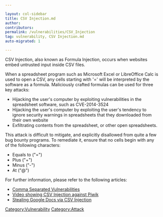 ```yaml
---

layout: col-sidebar
title: CSV Injection.md
author: 
contributors: 
permalink: /vulnerabilities/CSV_Injection
tag: vulnerability, CSV Injection.md
auto-migrated: 1

---
```


CSV Injection, also known as Formula Injection, occurs when websites
embed untrusted input inside CSV files.

When a spreadsheet program such as Microsoft Excel or LibreOffice Calc
is used to open a CSV, any cells starting with '=' will be interpreted
by the software as a formula. Maliciously crafted formulas can be used
for three key attacks:

  - Hijacking the user's computer by exploiting vulnerabilities in the
    spreadsheet software, such as CVE-2014-3524
  - Hijacking the user's computer by exploiting the user's tendency to
    ignore security warnings in spreadsheets that they downloaded from
    their own website
  - Exfiltrating contents from the spreadsheet, or other open
    spreadsheets.

This attack is difficult to mitigate, and explicitly disallowed from
quite a few bug bounty programs. To remediate it, ensure that no cells
begin with any of the following characters:

  - Equals to ("=")
  - Plus ("+")
  - Minus ("-")
  - At ("@")

For further information, please refer to the following articles:

  - [Comma Separated
    Vulnerabilities](https://www.contextis.com/resources/blog/comma-separated-vulnerabilities/)
  - [Video showing CSV Injection against
    Piwik](https://www.youtube.com/watch?v=SC7AkclnG2g)
  - [Stealing Google Docs via CSV
    Injection](http://georgemauer.net/2017/10/07/csv-injection.html)

[Category:Vulnerability](Category:Vulnerability "wikilink")
[Category:Attack](Category:Attack "wikilink")